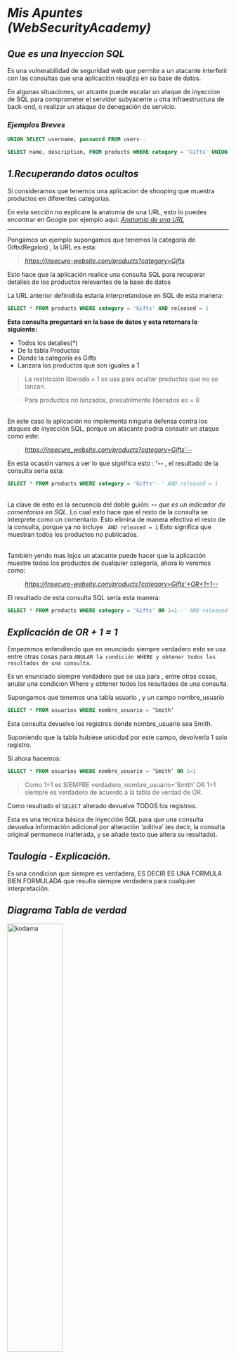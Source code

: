 # _Mis Apuntes (WebSecurityAcademy)_

## _Que es una Inyeccion SQL_

Es una vulnerabilidad de seguridad web que permite a un atacante interferir con las consultas que una aplicación reaqliza en su base de datos.

En algunas situaciones, un atcante puede escalar un ataque de inyeccion de SQL para comprometer el servidor subyacente u otra infraestructura de back-end, o realizar un ataque de denegación de servicio.

### _Ejemplos Breves_ 


```sql
UNION SELECT username, password FROM users--
```

```sql
SELECT name, description, FROM products WHERE category = 'Gifts' UNION SELECT username, passsowrd FROM users--
```
## _**1.Recuperando datos ocultos**_

Si consideramos que tenemos una aplicacion de shooping que muestra productos en diferentes categorias. 

En esta sección no explicare la anatomia de una URL, esto lo puedes encontrar en Google por ejemplo aqui: [_Anatomia de una URL_](https://developer.mozilla.org/es/docs/Learn/Common_questions/Qu%C3%A9_es_una_URL)

---


Pongamos un ejemplo supongamos que tenemos la categoria de Gifts(Regalos) , la URL es esta:

>_https://insecure-website.com/products?category=Gifts_

Esto hace que la aplicación realice una consulta SQL para recuperar detalles de los productos relevantes de la base de datos

La URL anterior definidida estaria interpretandose en SQL de esta manera:

```sql
SELECT * FROM products WHERE category = 'Gifts' AND released = 1
```
**Esta consulta preguntará en la base de datos y esta retornara lo siguiente:**

* Todos los detalles(*)
* De la tabla Productos
* Donde la categoría es Gifts
* Lanzara los productos que son iguales a 1

>La restricción liberada = 1 se usa para ocultar productos que no se lanzan.

>Para productos no lanzados, presublimente liberados es = 0

<br>En este caso la aplicación no implementa ninguna defensa contra los ataques de inyección SQL, porque un atacante podria consutir un ataque como este:

>_https://insecure_website.com/products?category=Gifts'--_

En esta ocasión vamos a ver lo que significa esto : **'--** , el resultado de la consulta seria esta:

```sql
SELECT * FROM products WHERE category = 'Gifts'--' AND released = 1
```

<br>La clave de esto es la secuencia del doble guión: **--** _que es un indicador de comentarios en SQL_. Lo cual esto hace que el resto de la consulta se interprete como un comentario. Esto elimina de manera efectiva el resto de la consulta, porque ya no incluye ``` AND released = 1``` Esto significa que muestran todos los productos no publicados.

<br>
También yendo mas lejos un atacante puede hacer que la aplicación muestre todos los productos de cualquier categoría, ahora lo veremos como: 

>_https://insecure-website.com/products?category=Gifts'+OR+1=1--_

El resultado de esta consulta SQL sería esta manera: 

```sql
SELECT * FROM products WHERE category = 'Gifts' OR 1=1--' AND released = 1
```
## _Explicación de OR + 1 = 1_

Empezemos entendiendo que en enunciado siempre verdadero esto se usa entre otras cosas para ```ANULAR la condición WHERE y obtener todos los resultados de una consulta.```

Es un enunciado siempre verdadero que se usa para , entre otras cosas, anular una condición Where y obtener todos los resultados de una consulta.

Supongamos que tenemos una tabla usuario , y un campo nombre_usuario

```sql
SELECT * FROM usuarios WHERE nombre_usuario = ’Smith’
```
Esta consulta devuelve los registros donde nombre_usuario sea Smith.

Suponiendo que la tabla hubiese unicidad por este campo, devolvería 1 solo registro.

Si ahora hacemos:
```sql
SELECT * FROM usuarios WHERE nombre_usuario = ’Smith’ OR 1=1
```
>Como 1=1 es SIEMPRE verdadero, nombre_usuario=’Smith’ OR 1=1 siempre es verdadero de acuerdo a la tabla de verdad de OR.

Como resultado el ```SELECT``` alterado devuelve TODOS los registros.

Esta es una técnica básica de inyección SQL para que una consulta devuelva información adicional por alteración ‘aditiva’ (es decir, la consulta original permanece inalterada, y se añade texto que altera su resultado).

## _Taulogía - Explicación._

Es una condicion que siempre es verdadera, ES DECIR ES UNA FORMULA BIEN FORMULADA que resulta siempre verdadera para cualquier interpretación.

## _**Diagrama Tabla de verdad**_

<img src="https://upload.wikimedia.org/wikipedia/commons/3/3e/Logical_connectives_Hasse_diagram.svg" alt="kodama" style="width:50%; margin:left; display:block;">

## _**2. Subvirtiendo la lógica de la aplicación**_

Considere una aplicación que permita a los usuarios iniciar sesión con un nombre de usuario y contraseña. Si un usuario envía el nombre de usuario ```rebcesp``` y la contraseña por ejemplo ```123456```, la aplicación lo que hace es verificar estos datos consultado la siguiente consulta SQL:

```sql
SELECT * FROM users WHERE username = 'rebcesp' AND password = '123456'
```
Si la consulta devuleve los detalles de un usuario, el inicio sesión se realiza correctamente. De lo contrario, es rechazado.

Aquí, un atacante puede iniciar sesión como cualquier usuario sin una contraseña simplemente utilizando la secuencia de comentarios de SQL, para eliminar la verificación de la contraseña
de la cláusula ```WHERE``` de la consulta. Por ejemplo si queremos saltarnos esto y acceder como administrador de la aplicacion web enviariamos el nombre de administrador y una contraseña en blanco. La consulta SQL seria de esta manera

```sql
SELECT * FROM users WHERE username = 'administrador'-- AND password = ""
```

La consulta nos retornara el acceso de administrador porque estamos usando la sintaxis de de comentarios ```--``` que lo que hace es evadir la clausula ```WHERE``` teniendo el acceso.

## _**3.Recuperando datos de otras tablas de bases de datos**_ 

En caso que los resultados de una consulta SQL se devuelven dentro de las respuestas de la aplicación, un atacante podría aprovechar esta vulnerabilidad de inyección de SQL para recuperar datos de otras tablas de la base de datos. Esto se haría con la palabra clave ```UNION```, que le permite ejecutar una consulta ```SELECT``` adicional y agregar los resultados a la consulta original.

Supongamos que tenemos una aplicación web y consultamos que contiene la categoría _"Juguetes"_:

```sql
SELECT name, description FROM productos WHERE category = 'Juguetes'
```

En esta ocasión el atacante podría consultar con una query de esta forma:

```sql
' UNION SELECT username, password  FROM users--
```
Esto nos devuelve todos los nombres de usuarios y contraseñas junto a nombres y descripciones.

### _**Inyeccion SQL - Ataques UNION**_

Cuando una aplicación es vulnerable a la inyeccion de SQL, y los resultados de la consulta se devuelven dentro de las respuestas de la aplicación. la palabra clave ```UNION``` se puede usar para recuperar datos de otras tablas dentro de la base de datos. Esto resulta ser un ataque de INYECCION UNION en SQL

Por ejemplo:

```sql
SELECT a,b FROM table1 UNION SELECT c,d FROM table2
```

Esta consulta SQL devolverá un único conjunto de resultados con dos columnas, que contienen valores de las columnas `a` y `b` en la ```tabla1``` y las columnas `c` y `d` en la `tabla2`

_Para que una consulta ```UNION``` funcione, se deben cumplir dos requisitos clave_

>Las consultas individuales deben devolver el mismo número de columnas

>Los tipos de datos en cada columna deben ser compatibles entre las consultas individuales.

Para llevar a cabo un ataque UNION de inyeccion SQL, debe asegurarse de que su ataque cumple estos dos requisitos. Esto generalmente implica descubrir:

>¿Cuántas columnas se devuelven de la consulta original?

>¿Qué columnas devueltas de la consulta original son de un tipo de datos adecuados para contener los resultados de la consulta inyectada?

### **_Determinacíon del número de columnas necesarias en un ataque UNION de inyección SQL_**


Al realizar un ataque ```UNION``` de inyección SQL , existen dos métodos efectivos para determinar cuántas columnas se devuelven desde la consulta original.

**El primer método** consiste en inyectar una serie de cláusulas ```ORDER BY``` e incrementar el índice de columna especificado hasta que se produce un error. Por ejemplo, suponiendo que el punto de inyección es una cadena entre comillas dentro de la cláusula ```WHERE``` de la consulta original, deberá enviar:


```sql
'ORDER BY 1--
'ORDER BY 2--
'ORDER BY 3--
```

Si tenemos una tabla creada por ejemplo llamada Jugadores y 3 columnas , claramente no sabemos el numero de columnas en total que puede tener la tabla, consultariamos de esta manera:

```sql
SELECT * FROM Jugadores ORDER BY 1;
```
De esta manera sabremos cuantas columnas tenemos en total cuando nos lanze un error que la columna no existe en la tabla:

>Unknown column '4' in 'order clause'

La aplicación podría devolver el error de la base de datos en su respuesta HTTP , o podría resolver un error genérico, o simplemente no devolver ningun resultado. Siempre que pueda detetar alguna diferencia en la respuesta de la aplicación, puede inferir cuántas columnas se devuelven desde la consulta.

**El segundo método** consiste en enviar una serie de cargas útiles ```'UNION SELECT``` especificando un número diferente de valores nulos:

```sql
'UNION SELECT NULL--
'UNION SELECT NULL, NULL--
'UNION SELECT NULL,NULL, NULL--
```
La query que utilizaría seria igual de la tabla Jugadores:

```sql
SELECT * FROM Authors UNION SELECT NULL,NULL,NULL;
```

Si el número de nulos no coincide con el número de columnas, la base de datos devuelve un error, como:

>The used SELECT statements have a different number of columns


>All queries combined using a UNION, INTERSECT or EXCEPT operator must have an equal number of expressions in their target lists

### _**Encontrar columnas con un tipo de datos útil en un ataque UNION de inyeccion SQL**_

El motivo para realizar un ataque `UNION` de inyeccion SQL 










